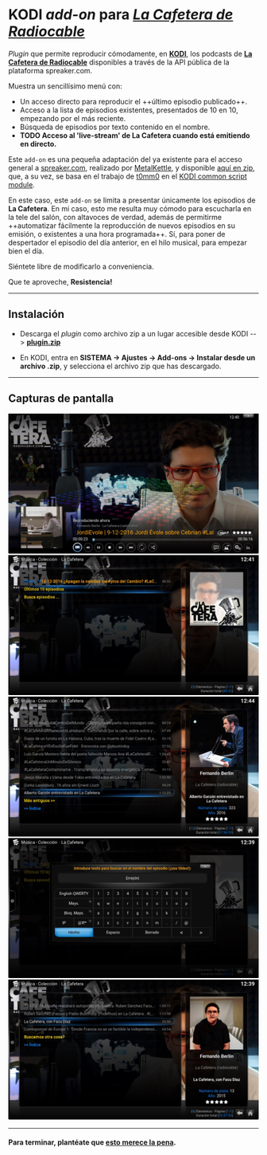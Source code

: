 # KODI *add-on* para *[La Cafetera de Radiocable](http://www.radiocable.com)*

*Plugin* que permite reproducir cómodamente, en **[KODI](https://kodi.tv)**, los podcasts de **[La Cafetera de Radiocable](https://www.spreaker.com/user/radiocable)** disponibles a través de la API pública de la plataforma spreaker.com.

Muestra un sencillísimo menú con:
- Un acceso directo para reproducir el ++último episodio publicado++.
- Acceso a la lista de episodios existentes, presentados de 10 en 10, empezando por el más reciente.
- Búsqueda de episodios por texto contenido en el nombre.
- **TODO Acceso al 'live-stream' de La Cafetera cuando está emitiendo en directo.**

Este `add-on` es una pequeña adaptación del ya existente para el acceso general a [spreaker.com](http://spreaker.com), realizado por [MetalKettle](https://twitter.com/metal_kettle), y disponible [aquí en zip](http://offshoregit.com/metalkettle/zips/plugin.audio.spreaker/plugin.audio.spreaker-1.0.4.zip), que, a su vez, se basa en el trabajo de [t0mm0](https://github.com/t0mm0) en el [KODI common script module](https://github.com/t0mm0/xbmc-urlresolver/tree/master/script.module.t0mm0.common).

En este caso, este `add-on` se limita a presentar únicamente los episodios de **La Cafetera**.
En mi caso, esto me resulta muy cómodo para escucharla en la tele del salón, con altavoces de verdad, además de permitirme ++automatizar fácilmente la reproducción de nuevos episodios en su emisión, o existentes a una hora programada++. Sí, para poner de despertador el episodio del día anterior, en el hilo musical, para empezar bien el día.

Siéntete libre de modificarlo a conveniencia.

Que te aproveche, **Resistencia!**

-----

## Instalación
- Descarga el *plugin* como archivo zip a un lugar accesible desde KODI --> **[plugin.zip](https://github.com/azogue/plugin.audio.lacafetera/archive/master.zip)**

- En KODI, entra en **SISTEMA -> Ajustes -> Add-ons -> Instalar desde un archivo .zip**, y selecciona el archivo zip que has descargado.

-----

## Capturas de pantalla

![screenshot-01-play-full-screen.jpg](https://github.com/azogue/plugin.audio.lacafetera/raw/master/resources/screenshots/screenshot-01-play-full-screen.jpg)
![screenshot-02-index.jpg](https://github.com/azogue/plugin.audio.lacafetera/raw/master/resources/screenshots/screenshot-02-index.jpg)
![screenshot-03-list.jpg](https://github.com/azogue/plugin.audio.lacafetera/raw/master/resources/screenshots/screenshot-03-list.jpg)
![screenshot-04-search-input.jpg](https://github.com/azogue/plugin.audio.lacafetera/raw/master/resources/screenshots/screenshot-04-search-input.jpg)
![screenshot-05-search-found.jpg](https://github.com/azogue/plugin.audio.lacafetera/raw/master/resources/screenshots/screenshot-05-search-found.jpg)

- - -

#### Para terminar, plantéate que [esto merece la pena](http://www.radiocable.com/mecenas.html).
